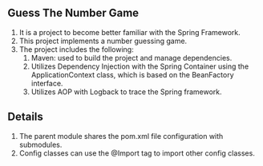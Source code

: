 ## Guess The Number Game
1. It is a project to become better familiar with the Spring Framework.
2. This project implements a number guessing game.
3. The project includes the following:
    1. Maven: used to build the project and manage dependencies.
    2. Utilizes Dependency Injection with the Spring Container using the ApplicationContext class, which is based on the BeanFactory interface.
    3. Utilizes AOP with Logback to trace the Spring framework.
    
## Details
1. The parent module shares the pom.xml file configuration with submodules.
2. Config classes can use the @Import tag to import other config classes.